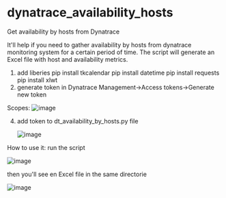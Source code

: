 # dynatrace_availability_hosts
Get availability by hosts from Dynatrace 

It'll help if you need to gather availability by hosts from dynatrace monitoring system for a certain period of time. 
The script will generate an Excel file with host and availability metrics. 

1. add liberies
   pip install tkcalendar
   pip install datetime
   pip install requests
   pip install xlwt
2. generate token in Dynatrace
  Management->Access tokens->Generate new token 

  Scopes: ![image](https://github.com/ruslansvs2/dynatrace_availability_hosts/assets/18479441/a78442fe-6f3c-4950-9523-9d895021a464)


4. add token to dt_availability_by_hosts.py file

   ![image](https://github.com/ruslansvs2/dynatrace_availability_hosts/assets/18479441/6baf6b4d-e876-4081-aab5-5af847d20db2)

   
How to use it: run the script

![image](https://github.com/ruslansvs2/dynatrace_availability_hosts/assets/18479441/db5bc415-5bd2-4b5b-b822-286dd40d4011)


then you'll see en Excel file in the same directorie

![image](https://github.com/ruslansvs2/dynatrace_availability_hosts/assets/18479441/cad3acde-5d5f-4045-ab41-e776355cd67a)




